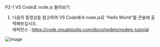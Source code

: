 P2-1
VS Code로 node.js 돌려보기
1. 다음의 동영상을 참고하여 VS Code에서 node.js로 “Hello World”를 콘솔에 출력해보십시오.  
레퍼런스 : https://code.visualstudio.com/docs/nodejs/nodejs-tutorial

![image](https://user-images.githubusercontent.com/39229461/136688171-30a3af96-efa6-43c3-8474-8ff83731934b.png)
